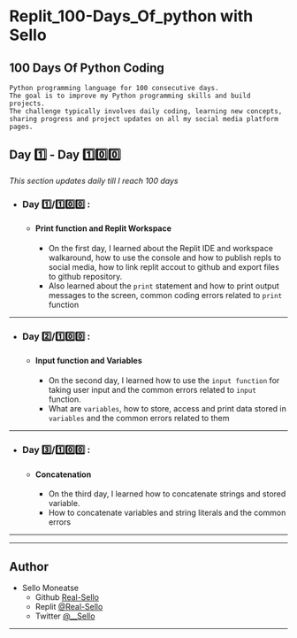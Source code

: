 # Replit_100-Days_Of_python with Sello
## 100 Days Of Python Coding
  ```"100 Days of Python Coding" is a coding challenge where I aim to code in the
  Python programming language for 100 consecutive days.
  The goal is to improve my Python programming skills and build projects.
  The challenge typically involves daily coding, learning new concepts, 
  sharing progress and project updates on all my social media platform pages.
  ```
## Day :one: - Day :one::zero::zero:
*This section updates daily till I reach 100 days*
 - ### Day :one:/:one::zero::zero: :
    - #### Print function and Replit Workspace
      - On the first day, I learned about the Replit IDE and workspace walkaround, how to use the console and how to publish repls to social media, how to link replit accout to github and export files to github repository.
      - Also learned about the `print` statement and how to print output messages to the screen, common coding errors related to `print` function
___
 - ### Day :two:/:one::zero::zero: :
    - #### Input function and Variables
      - On the second day, I learned how to use the `input function` for taking user input and the common errors related to `input` function.
      - What are `variables`, how to store, access and print data stored in `variables` and the common errors related to them
___
 - ### Day :three:/:one::zero::zero: :
    - #### Concatenation
      - On the third day, I learned how to concatenate strings and stored variable.
      - How to concatenate variables and string literals and the common errors
___



___
## Author

- Sello Moneatse 
  - Github  [Real-Sello](https://github.com/Real-Sello)
  - Replit  [@Real-Sello](https://replit.com/@Real-Sello)
  - Twitter [@__Sello](https://twitter.com/__Sello)
___
